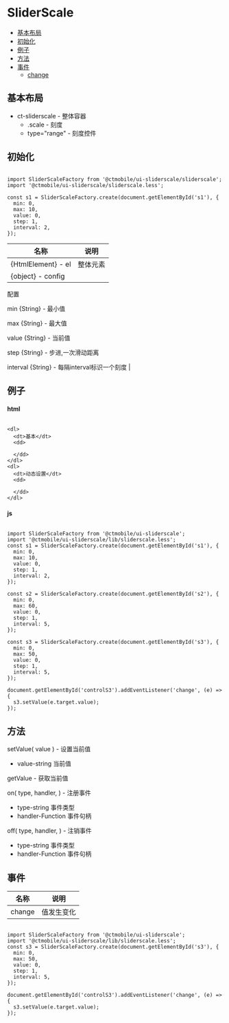 # SliderScale

* [基本布局](#sliderscale-layout)
* [初始化](#sliderscale-initial)
* [例子](#sliderscale-demo)
* [方法](#sliderscale-methods)
* [事件](#sliderscale-events)
  - [change](#sliderscale-events-change)

## 基本布局

* ct-sliderscale - 整体容器
  - .scale - 刻度
  - type="range" - 刻度控件

## 初始化

```

import SliderScaleFactory from '@ctmobile/ui-sliderscale/sliderscale';
import '@ctmobile/ui-sliderscale/sliderscale.less';

const s1 = SliderScaleFactory.create(document.getElementById('s1'), {
  min: 0,
  max: 10,
  value: 0,
  step: 1,
  interval: 2,
});
```

|  名称 |  说明 |
| --- | --- |
| {HtmlElement} - el |  整体元素 |
| {object} - config |

配置

min {String} - 最小值

max {String} - 最大值

value {String} - 当前值

step {String} - 步进,一次滑动距离

interval {String} - 每隔interval标识一个刻度  |

## 例子

#### html

```

<dl>
  <dt>基本</dt>
  <dd>

  </dd>
</dl>
<dl>
  <dt>动态设置</dt>
  <dd>

  </dd>
</dl>
```

#### js

```

import SliderScaleFactory from '@ctmobile/ui-sliderscale';
import '@ctmobile/ui-sliderscale/lib/sliderscale.less';
const s1 = SliderScaleFactory.create(document.getElementById('s1'), {
  min: 0,
  max: 10,
  value: 0,
  step: 1,
  interval: 2,
});

const s2 = SliderScaleFactory.create(document.getElementById('s2'), {
  min: 0,
  max: 60,
  value: 0,
  step: 1,
  interval: 5,
});

const s3 = SliderScaleFactory.create(document.getElementById('s3'), {
  min: 0,
  max: 50,
  value: 0,
  step: 1,
  interval: 5,
});

document.getElementById('controlS3').addEventListener('change', (e) => {
  s3.setValue(e.target.value);
});
```

## 方法

setValue( value ) - 设置当前值

* value-string 当前值

getValue - 获取当前值

on( type, handler, ) - 注册事件

* type-string 事件类型
* handler-Function 事件句柄

off( type, handler, ) - 注销事件

* type-string 事件类型
* handler-Function 事件句柄

## 事件

|  名称 |  说明 |
| --- | --- |
| change |  值发生变化 |

```

import SliderScaleFactory from '@ctmobile/ui-sliderscale';
import '@ctmobile/ui-sliderscale/lib/sliderscale.less';
const s3 = SliderScaleFactory.create(document.getElementById('s3'), {
  min: 0,
  max: 50,
  value: 0,
  step: 1,
  interval: 5,
});

document.getElementById('controlS3').addEventListener('change', (e) => {
  s3.setValue(e.target.value);
});
```
